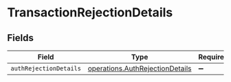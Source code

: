 # TransactionRejectionDetails


## Fields

| Field                                                                              | Type                                                                               | Required                                                                           | Description                                                                        |
| ---------------------------------------------------------------------------------- | ---------------------------------------------------------------------------------- | ---------------------------------------------------------------------------------- | ---------------------------------------------------------------------------------- |
| `authRejectionDetails`                                                             | [operations.AuthRejectionDetails](../../models/operations/authrejectiondetails.md) | :heavy_minus_sign:                                                                 | N/A                                                                                |